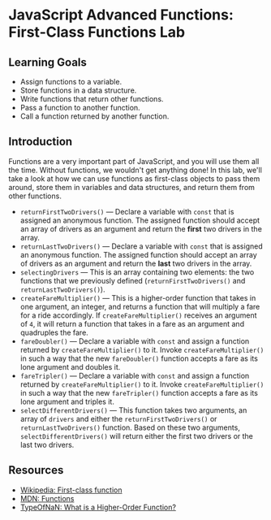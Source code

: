 # JavaScript Advanced Functions: First-Class Functions Lab
 
## Learning Goals

- Assign functions to a variable.
- Store functions in a data structure.
- Write functions that return other functions.
- Pass a function to another function.
- Call a function returned by another function.

## Introduction

Functions are a very important part of JavaScript, and you will use them all the
time. Without functions, we wouldn't get anything done! In this lab, we'll take
a look at how we can use functions as first-class objects to pass them around,
store them in variables and data structures, and return them from other
functions.

+ `returnFirstTwoDrivers()` — Declare a variable with `const` that is assigned
  an anonymous function. The assigned function should accept an array of drivers
  as an argument and return the **first** two drivers in the array.
+ `returnLastTwoDrivers()` — Declare a variable with `const` that is assigned an
  anonymous function. The assigned function should accept an array of drivers as
  an argument and return the **last** two drivers in the array.
+ `selectingDrivers` — This is an array containing two elements: the two
  functions that we previously defined (`returnFirstTwoDrivers()` and
  `returnLastTwoDrivers()`).
+ `createFareMultiplier()` — This is a higher-order function that takes in one
  argument, an integer, and returns a function that will multiply a fare for a
  ride accordingly. If `createFareMultiplier()` receives an argument of `4`, it
  will return a function that takes in a fare as an argument and quadruples the
  fare.
+ `fareDoubler()` — Declare a variable with `const` and assign a function
  returned by `createFareMultiplier()` to it. Invoke `createFareMultiplier()` in
  such a way that the new `fareDoubler()` function accepts a fare as its lone
  argument and doubles it.
+ `fareTripler()` — Declare a variable with `const` and assign a function
  returned by `createFareMultiplier()` to it. Invoke `createFareMultiplier()` in
  such a way that the new `fareTripler()` function accepts a fare as its lone
  argument and triples it.
+ `selectDifferentDrivers()` — This function takes two arguments, an array of
  `drivers` and either the `returnFirstTwoDrivers()` or `returnLastTwoDrivers()`
  function. Based on these two arguments, `selectDifferentDrivers()` will return
  either the first two drivers or the last two drivers.

## Resources

+ [Wikipedia: First-class function](https://en.wikipedia.org/wiki/First-class_function)
+ [MDN: Functions](https://developer.mozilla.org/en-US/docs/Web/JavaScript/Reference/Functions)
+ [TypeOfNaN: What is a Higher-Order Function?](https://typeofnan.dev/what-is-a-higher-order-function/)
